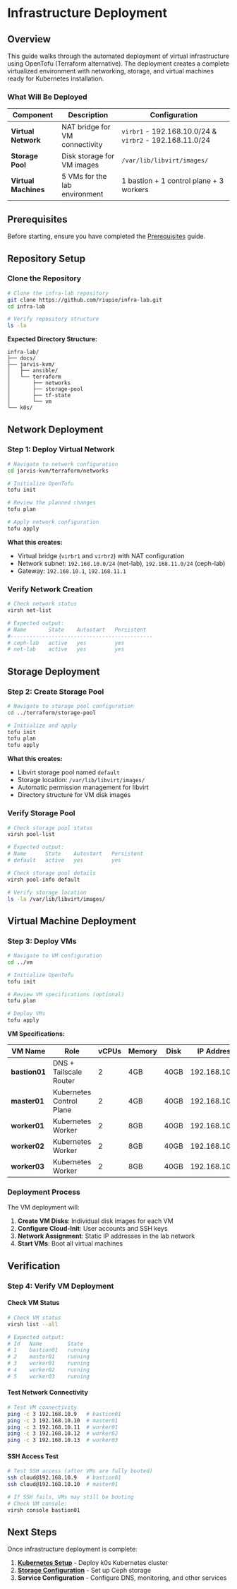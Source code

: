 # Infrastructure Deployment
## Overview

This guide walks through the automated deployment of virtual infrastructure using OpenTofu (Terraform alternative). The deployment creates a complete virtualized environment with networking, storage, and virtual machines ready for Kubernetes installation.

### What Will Be Deployed

| Component | Description | Configuration |
|-----------|-------------|---------------|
| **Virtual Network** | NAT bridge for VM connectivity | `virbr1` - 192.168.10.0/24 & `virbr2` - 192.168.11.0/24|
| **Storage Pool** | Disk storage for VM images | `/var/lib/libvirt/images/` |
| **Virtual Machines** | 5 VMs for the lab environment | 1 bastion + 1 control plane + 3 workers |

## Prerequisites

Before starting, ensure you have completed the [Prerequisites](prerequisites.md) guide.

## Repository Setup

### Clone the Repository

```bash
# Clone the infra-lab repository
git clone https://github.com/riupie/infra-lab.git
cd infra-lab

# Verify repository structure
ls -la
```

**Expected Directory Structure:**
```
infra-lab/
├── docs/
├── jarvis-kvm/
│   ├── ansible/
│   └── terraform
│       ├── networks
│       ├── storage-pool
│       ├── tf-state
│       └── vm
└── k0s/
```

## Network Deployment

### Step 1: Deploy Virtual Network

```bash
# Navigate to network configuration
cd jarvis-kvm/terraform/networks

# Initialize OpenTofu
tofu init

# Review the planned changes
tofu plan

# Apply network configuration
tofu apply
```

**What this creates:**
- Virtual bridge (`virbr1` and `virbr2`) with NAT configuration
- Network subnet: `192.168.10.0/24` (net-lab), `192.168.11.0/24` (ceph-lab)
- Gateway: `192.168.10.1`, `192.168.11.1`

### Verify Network Creation

```bash
# Check network status
virsh net-list

# Expected output:
# Name       State    Autostart   Persistent
#---------------------------------------------
# ceph-lab   active   yes         yes
# net-lab    active   yes         yes

```

## Storage Deployment

### Step 2: Create Storage Pool

```bash
# Navigate to storage pool configuration
cd ../terraform/storage-pool

# Initialize and apply
tofu init
tofu plan
tofu apply
```

**What this creates:**
- Libvirt storage pool named `default`
- Storage location: `/var/lib/libvirt/images/`
- Automatic permission management for libvirt
- Directory structure for VM disk images

### Verify Storage Pool

```bash
# Check storage pool status
virsh pool-list

# Expected output:
# Name      State    Autostart   Persistent
# default   active   yes         yes

# Check storage pool details
virsh pool-info default

# Verify storage location
ls -la /var/lib/libvirt/images/
```

## Virtual Machine Deployment

### Step 3: Deploy VMs

```bash
# Navigate to VM configuration
cd ../vm

# Initialize OpenTofu
tofu init

# Review VM specifications (optional)
tofu plan

# Deploy VMs
tofu apply
```

**VM Specifications:**

| VM Name | Role | vCPUs | Memory | Disk | IP Address |
|---------|------|-------|---------|------|------------|
| **bastion01** | DNS + Tailscale Router | 2 | 4GB | 40GB | 192.168.10.9 |
| **master01** | Kubernetes Control Plane | 2 | 4GB | 40GB | 192.168.10.10 |
| **worker01** | Kubernetes Worker | 2 | 8GB | 40GB | 192.168.10.11 |
| **worker02** | Kubernetes Worker | 2 | 8GB | 40GB | 192.168.10.12 |
| **worker03** | Kubernetes Worker | 2 | 8GB | 40GB | 192.168.10.13 |

### Deployment Process

The VM deployment will:
1. **Create VM Disks**: Individual disk images for each VM
2. **Configure Cloud-Init**: User accounts and SSH keys
3. **Network Assignment**: Static IP addresses in the lab network
4. **Start VMs**: Boot all virtual machines

## Verification

### Step 4: Verify VM Deployment

#### Check VM Status

```bash
# Check VM status
virsh list --all

# Expected output:
# Id   Name        State
# 1    bastion01   running
# 2    master01    running
# 3    worker01    running
# 4    worker02    running
# 5    worker03    running
```

#### Test Network Connectivity

```bash
# Test VM connectivity
ping -c 3 192.168.10.9   # bastion01
ping -c 3 192.168.10.10  # master01
ping -c 3 192.168.10.11  # worker01
ping -c 3 192.168.10.12  # worker02
ping -c 3 192.168.10.13  # worker03
```

#### SSH Access Test

```bash
# Test SSH access (after VMs are fully booted)
ssh cloud@192.168.10.9   # bastion01
ssh cloud@192.168.10.10  # master01

# If SSH fails, VMs may still be booting
# Check VM console:
virsh console bastion01
```

## Next Steps

Once infrastructure deployment is complete:

1. **[Kubernetes Setup](kubernetes-setup.md)** - Deploy k0s Kubernetes cluster
2. **[Storage Configuration](../storage/deployment.md)** - Set up Ceph storage
3. **Service Configuration** - Configure DNS, monitoring, and other services